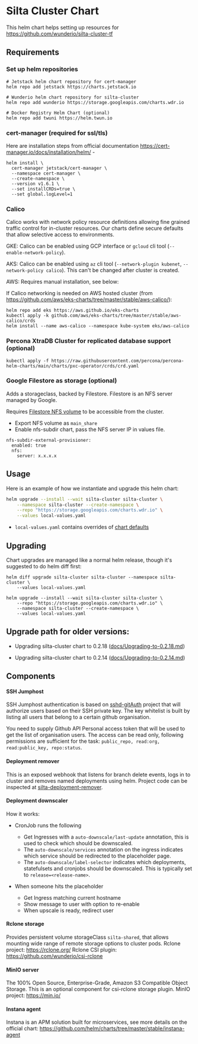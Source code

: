 # Silta Cluster Chart

This helm chart helps setting up resources for https://github.com/wunderio/silta-cluster-tf

## Requirements

### Set up helm repositories

```
# Jetstack helm chart repository for cert-manager
helm repo add jetstack https://charts.jetstack.io

# Wunderio helm chart repository for silta-cluster
helm repo add wunderio https://storage.googleapis.com/charts.wdr.io

# Docker Registry Helm Chart (optional)
helm repo add twuni https://helm.twun.io
```

### cert-manager (required for ssl/tls)

Here are installation steps from official documentation https://cert-manager.io/docs/installation/helm/ -

```
helm install \
  cert-manager jetstack/cert-manager \
  --namespace cert-manager \
  --create-namespace \
  --version v1.6.1 \
  --set installCRDs=true \
  --set global.logLevel=1
```

### Calico

Calico works with network policy resource definitions allowing fine grained traffic control for in-cluster resources. Our charts define secure defaults that allow selective access to environments.

GKE: Calico can be enabled using GCP interface or `gcloud` cli tool (`--enable-network-policy`).

AKS: Calico can be enabled using `az` cli tool (`--network-plugin kubenet`, `--network-policy calico`). This can't be changed after cluster is created.

AWS: Requires manual installation, see below:

If Calico networking is needed on AWS hosted cluster
(from https://github.com/aws/eks-charts/tree/master/stable/aws-calico/):
```
helm repo add eks https://aws.github.io/eks-charts
kubectl apply -k github.com/aws/eks-charts/tree/master/stable/aws-calico/crds
helm install --name aws-calico --namespace kube-system eks/aws-calico
```

### Percona XtraDB Cluster for replicated database support (optional)
```
kubectl apply -f https://raw.githubusercontent.com/percona/percona-helm-charts/main/charts/pxc-operator/crds/crd.yaml
```

### Google Filestore as storage (optional)

Adds a storageclass, backed by Filestore.
Filestore is an NFS server managed by Google.

Requires [Filestore NFS volume](https://cloud.google.com/filestore) to be accessible from the cluster.

- Export NFS volume as `main_share`
- Enable nfs-subdir chart, pass the NFS server IP in values file.

```
nfs-subdir-external-provisioner:
  enabled: true
  nfs:
    server: x.x.x.x
```

## Usage

Here is an example of how we instantiate and upgrade this helm chart: 

```bash
helm upgrade --install --wait silta-cluster silta-cluster \
    --namespace silta-cluster --create-namespace \
    --repo "https://storage.googleapis.com/charts.wdr.io" \
    --values local-values.yaml            
```

- `local-values.yaml` contains overrides of [chart defaults](values.yaml) 

## Upgrading

Chart upgrades are managed like a normal helm release, though it's suggested to do helm diff first:

```
helm diff upgrade silta-cluster silta-cluster --namespace silta-cluster \
    --values local-values.yaml
    
helm upgrade --install --wait silta-cluster silta-cluster \
    --repo "https://storage.googleapis.com/charts.wdr.io" \
    --namespace silta-cluster --create-namespace \
    --values local-values.yaml
```

## Upgrade path for older versions:

 - Upgrading silta-cluster chart to 0.2.18 ([docs/Upgrading-to-0.2.18.md](docs/Upgrading-to-0.2.18.md))

 - Upgrading silta-cluster chart to 0.2.14 ([docs/Upgrading-to-0.2.14.md](docs/Upgrading-to-0.2.14.md))

## Components 

#### SSH Jumphost

SSH Jumphost authentication is based on [sshd-gitAuth](https://github.com/wunderio/sshd-gitauth) project that will authorize users based on their SSH private key. The key whitelist is built by listing all users that belong to a certain github organisation.

You need to supply Github API Personal access token that will be used to get the list of organisation users. The access can be read only, following permissions are sufficient for the task: `public_repo, read:org, read:public_key, repo:status`.

#### Deployment remover

This is an exposed webhook that listens for branch delete events, logs in to cluster and removes named deployments using helm. Project code can be inspected at [silta-deployment-remover](https://github.com/wunderio/silta-deployment-remover).

#### Deployment downscaler

How it works:

- CronJob runs the following
  - Get Ingresses with a `auto-downscale/last-update` annotation, this is used to check which should be downscaled.
  - The `auto-downscale/services` annotation on the ingress indicates which service should be redirected to the placeholder page.
  - The `auto-downscale/label-selector` indicates which deployments, statefulsets and cronjobs should be downscaled. This is typically set to `release=<release-name>`.
    
- When someone hits the placeholder
  - Get Ingress matching current hostname
  - Show message to user with option to re-enable
  - When upscale is ready, redirect user

#### Rclone storage

Provides persistent volume storageClass `silta-shared`, that allows mounting wide range of remote storage options to cluster pods.
Rclone project: https://rclone.org/
Rclone CSI plugin: https://github.com/wunderio/csi-rclone

#### MinIO server

The 100% Open Source, Enterprise-Grade, Amazon S3 Compatible Object Storage. This is an optional component for csi-rclone storage plugin.
MinIO project: https://min.io/  

#### Instana agent

Instana is an APM solution built for microservices, see more details on the official chart: https://github.com/helm/charts/tree/master/stable/instana-agent
